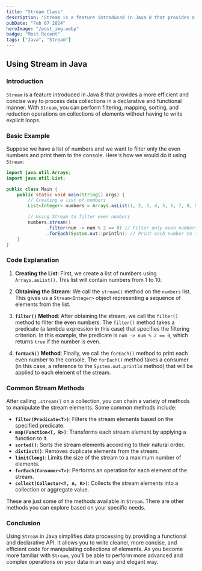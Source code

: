 ```yaml
---
title: "Stream Class"
description: "Stream is a feature introduced in Java 8 that provides a more efficient and concise way to process data collections in a declarative and functional manner"
pubDate: "Feb 07 2024"
heroImage: "/post_img.webp"
badge: "Most Recent"
tags: ["Java", "Stream"]
---
```


## Using Stream in Java

### Introduction

`Stream` is a feature introduced in Java 8 that provides a more efficient and concise way to process data collections in a declarative and functional manner. With `Stream`, you can perform filtering, mapping, sorting, and reduction operations on collections of elements without having to write explicit loops.

### Basic Example

Suppose we have a list of numbers and we want to filter only the even numbers and print them to the console. Here's how we would do it using `Stream`:

```java
import java.util.Arrays;
import java.util.List;

public class Main {
    public static void main(String[] args) {
        // Creating a list of numbers
        List<Integer> numbers = Arrays.asList(1, 2, 3, 4, 5, 6, 7, 8, 9, 10);

        // Using Stream to filter even numbers
        numbers.stream()
               .filter(num -> num % 2 == 0) // Filter only even numbers
               .forEach(System.out::println); // Print each number to the console
    }
}
```

### Code Explanation

1. **Creating the List**: First, we create a list of numbers using `Arrays.asList()`. This list will contain numbers from 1 to 10.

2. **Obtaining the Stream**: We call the `stream()` method on the `numbers` list. This gives us a `Stream<Integer>` object representing a sequence of elements from the list.

3. **`filter()` Method**: After obtaining the stream, we call the `filter()` method to filter the even numbers. The `filter()` method takes a predicate (a lambda expression in this case) that specifies the filtering criterion. In this example, the predicate is `num -> num % 2 == 0`, which returns `true` if the number is even.

4. **`forEach()` Method**: Finally, we call the `forEach()` method to print each even number to the console. The `forEach()` method takes a consumer (in this case, a reference to the `System.out.println` method) that will be applied to each element of the stream.

### Common Stream Methods

After calling `.stream()` on a collection, you can chain a variety of methods to manipulate the stream elements. Some common methods include:

- **`filter(Predicate<T>)`**: Filters the stream elements based on the specified predicate.
- **`map(Function<T, R>)`**: Transforms each stream element by applying a function to it.
- **`sorted()`**: Sorts the stream elements according to their natural order.
- **`distinct()`**: Removes duplicate elements from the stream.
- **`limit(long)`**: Limits the size of the stream to a maximum number of elements.
- **`forEach(Consumer<T>)`**: Performs an operation for each element of the stream.
- **`collect(Collector<T, A, R>)`**: Collects the stream elements into a collection or aggregate value.

These are just some of the methods available in `Stream`. There are other methods you can explore based on your specific needs.

### Conclusion

Using `Stream` in Java simplifies data processing by providing a functional and declarative API. It allows you to write cleaner, more concise, and efficient code for manipulating collections of elements. As you become more familiar with `Stream`, you'll be able to perform more advanced and complex operations on your data in an easy and elegant way.
